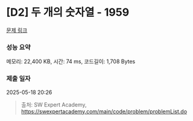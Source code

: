 # [D2] 두 개의 숫자열 - 1959 

[문제 링크](https://swexpertacademy.com/main/code/problem/problemDetail.do?contestProbId=AV5PpoFaAS4DFAUq) 

### 성능 요약

메모리: 22,400 KB, 시간: 74 ms, 코드길이: 1,708 Bytes

### 제출 일자

2025-05-18 20:26



> 출처: SW Expert Academy, https://swexpertacademy.com/main/code/problem/problemList.do